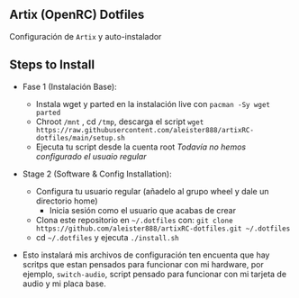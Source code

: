 ## Artix (OpenRC) Dotfiles

Configuración de `Artix` y auto-instalador

## Steps to Install

- Fase 1 (Instalación Base):
    - Instala wget y parted en la instalación live con `pacman -Sy wget parted`
    - Chroot `/mnt` , cd `/tmp`, descarga el script `wget https://raw.githubusercontent.com/aleister888/artixRC-dotfiles/main/setup.sh`
    - Ejecuta tu script desde la cuenta root _Todavía no hemos configurado el usuaio regular_
- Stage 2 (Software & Config Installation):
    - Configura tu usuario regular (añadelo al grupo wheel y dale un directorio home)
        - Inicia sesión como el usuario que acabas de crear
    - Clona este repositorio en `~/.dotfiles` con: `git clone https://github.com/aleister888/artixRC-dotfiles.git ~/.dotfiles`
    - cd `~/.dotfiles` y ejecuta `./install.sh`

- Esto instalará mis archivos de configuración ten encuenta que hay scritps que estan pensados para funcionar con mi hardware, por ejemplo, `switch-audio`, script pensado para funcionar con mi tarjeta de audio y mi placa base.
